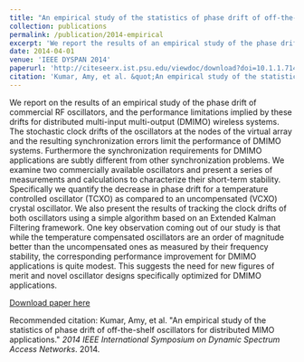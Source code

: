 ```yaml
---
title: "An empirical study of the statistics of phase drift of off-the-shelf oscillators for distributed MIMO applications"
collection: publications
permalink: /publication/2014-empirical
excerpt: 'We report the results of an empirical study of the phase drift of commercial RF oscillators, and the performance limitations implied by these drifts for distributed multi-input multi-output (DMIMO) wireless systems.'
date: 2014-04-01
venue: 'IEEE DYSPAN 2014'
paperurl: 'http://citeseerx.ist.psu.edu/viewdoc/download?doi=10.1.1.714.8346&rep=rep1&type=pdf'
citation: 'Kumar, Amy, et al. &quot;An empirical study of the statistics of phase drift of off-the-shelf oscillators for distributed MIMO applications.&quot; <i>2014 IEEE International Symposium on Dynamic Spectrum Access Networks</i>. 2014.'
---
```

We report on the results of an empirical study of the phase drift of commercial RF oscillators, and the performance limitations implied by these drifts for distributed multi-input multi-output (DMIMO) wireless systems. The stochastic clock drifts of the oscillators at the nodes of the virtual array and the resulting synchronization errors limit the performance of DMIMO systems. Furthermore the synchronization requirements for DMIMO applications are subtly different from other synchronization problems. We examine two commercially available oscillators and present a series of measurements and calculations to characterize their short-term stability. Specifically we quantify the decrease in phase drift for a temperature controlled oscillator (TCXO) as compared to an uncompensated (VCXO) crystal oscillator. We also present the results of tracking the clock drifts of both oscillators using a simple algorithm based on an Extended Kalman Filtering framework. One key observation coming out of our study is that while the temperature compensated oscillators are an order of magnitude better than the uncompensated ones as measured by their frequency stability, the corresponding performance improvement for DMIMO applications is quite modest. This suggests the need for new figures of merit and novel oscillator designs specifically optimized for DMIMO applications.

[Download paper here](http://pakoch.github.io/pdfs/Kumar_et_al_2014.pdf)

Recommended citation: Kumar, Amy, et al. "An empirical study of the statistics of phase drift of off-the-shelf oscillators for distributed MIMO applications." <i>2014 IEEE International Symposium on Dynamic Spectrum Access Networks</i>. 2014.